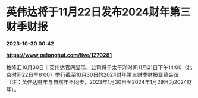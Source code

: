 # 英伟达将于11月22日发布2024财年第三财季财报

**2023-10-30 00:42**

**https://www.gelonghui.com/live/1270281**

格隆汇10月30日｜英伟达官网显示，公司将于太平洋时间11月21日下午14:00（北京时间22日早6:00）举行截至10月30日的2024财年第三财季财报业绩会议（注：英伟达财年与自然年不同步，2023年1月30日至2024年1月29日为2024财年）。